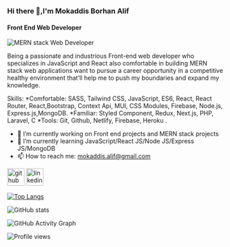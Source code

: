 ### Hi there 👋,I'm Mokaddis Borhan Alif
#### Front End Web Developer
![MERN stack Web Developer](https://avatars.githubusercontent.com/u/69682621?v=4)

Being a passionate and industrious Front-end web developer who specializes in JavaScript and React also comfortable in building MERN stack web applications want to pursue a career opportunity in a competitive healthy environment that’ll help me to push my boundaries and expand my knowledge.

Skills:
*Comfortable: SASS, Tailwind CSS, JavaScript, ES6, React, React Router, React,Bootstrap, Context Api, MUI, CSS Modules, Firebase, Node.js, Express.js,MongoDB.
*Familiar: Styled Component, Redux, Next.js, PHP, Laravel, C
*Tools: Git, Github, Netlify, Firebase, Heroku .

- 🔭 I’m currently working on Front end projects and MERN stack projects
- 🌱 I’m currently learning JavaScript/React JS/Node JS/Express JS/MongoDB
- 📫 How to reach me: mokaddis.alif@gmail.com 


[<img src='https://cdn.jsdelivr.net/npm/simple-icons@3.0.1/icons/github.svg' alt='github' height='40'>](https://github.com/Mokaddis-ALIF)  [<img src='https://cdn.jsdelivr.net/npm/simple-icons@3.0.1/icons/linkedin.svg' alt='linkedin' height='40'>](https://www.linkedin.com/in/Mokaddis-Borhan-Alif/)  

[![Top Langs](https://github-readme-stats.vercel.app/api/top-langs/?username=Mokaddis-ALIF)](https://github.com/anuraghazra/github-readme-stats)

![GitHub stats](https://github-readme-stats.vercel.app/api?username=Mokaddis-ALIF&show_icons=true)  

![GitHub Activity Graph](https://activity-graph.herokuapp.com/graph?username=Mokaddis-ALIF)  

![Profile views](https://gpvc.arturio.dev/Mokaddis-ALIF)  

